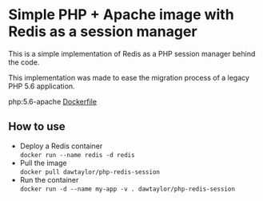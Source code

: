 # Simple PHP + Apache image with Redis as a session manager

This is a simple implementation of Redis as a PHP session manager behind the code.

This implementation was made to ease the migration process of a legacy PHP 5.6 application.

php:5.6-apache [Dockerfile](https://github.com/DawTaylor/php-redis-session/blob/master/Dockerfile)

## How to use

- Deploy a Redis container  
```docker run --name redis -d redis```
- Pull the image  
```docker pull dawtaylor/php-redis-session```
- Run the container  
```docker run -d --name my-app -v . dawtaylor/php-redis-session```